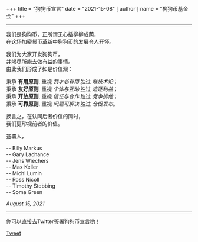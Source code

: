 +++
title = "狗狗币宣言"
date = "2021-15-08"
[ author ]
  name = "狗狗币基金会"
+++

---

我们是狗狗币，正所谓无心插柳柳成荫，</br>
在这场加密货币革新中狗狗币的发展令人开怀。

我们为大家开发狗狗币，</br>
并竭尽所能去做有益的事情。</br>
由此我们形成了如是价值观：

秉承 **有用原则**, 重视 *我才必有用* 胜过 *唯技术论*；</br>
秉承 **友好原则**, 重视 *个体与互动* 胜过 *追逐利益*；</br>
秉承 **开放原则**, 重视 *信任与合作* 胜过 *竞争排他*；</br>
秉承 **可靠原则**, 重视 *问题可解决* 胜过 *仓促发布*。 </br>

换言之，在认同后者价值的同时，</br>
我们更珍视前者的价值。

签署人，

  -- Billy Markus</br>
  -- Gary Lachance</br>
  -- Jens Wiechers</br>
  -- Max Keller</br>
  -- Michi Lumin</br>
  -- Ross Nicoll</br>
  -- Timothy Stebbing</br>
  -- Soma Green

_August 15, 2021_

---

<div class='center'>
你可以直接去Twitter签署狗狗币宣言哟！

<a href="https://twitter.com/share?ref_src=twsrc%5Etfw" class="twitter-share-button" data-size="large" data-text="I&#39;m signing the Dogecoin Manifesto! @dogecoinFdn @dogecoin" data-url="https://foundation.dogecoin.com/manifesto" data-hashtags="dogecoinManifesto" data-related="dogecoinFdn,dogecoin" data-show-count="false">Tweet</a><script async src="https://platform.twitter.com/widgets.js" charset="utf-8"></script>
</div>

